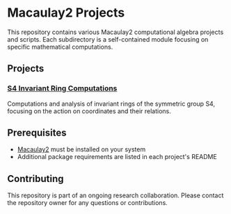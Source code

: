 # Macaulay2 Projects

This repository contains various Macaulay2 computational algebra projects and scripts. Each subdirectory is a self-contained module focusing on specific mathematical computations.

## Projects

### [S4 Invariant Ring Computations](s4-invariants/)
Computations and analysis of invariant rings of the symmetric group S4, focusing on the action on coordinates and their relations.

## Prerequisites

- [Macaulay2](http://www2.macaulay2.com/Macaulay2/) must be installed on your system
- Additional package requirements are listed in each project's README

## Contributing

This repository is part of an ongoing research collaboration. Please contact the repository owner for any questions or contributions.
